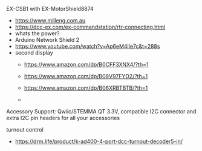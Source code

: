 

EX-CSB1 with EX-MotorShield8874
- https://www.milleng.com.au
- https://dcc-ex.com/ex-commandstation/rtr-connecting.html
- whats the power?
- Arduino Network Shield 2
- https://www.youtube.com/watch?v=Ap6eM4lle7c&t=288s
- second display
  - https://www.amazon.com/dp/B0CFF3XNX4/?th=1
  - https://www.amazon.com/dp/B08V97FYD2/?th=1
  - https://www.amazon.com/dp/B06XRBTBTB/?th=1
 
  - 
Accessory Support: Qwiic/STEMMA QT 3.3V, compatible I2C connector and extra I2C pin headers for all your accessories

turnout control
- https://drm.life/product/k-ad400-4-port-dcc-turnout-decoder5-in/
